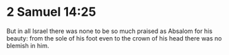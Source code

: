 # 2 Samuel 14:25

But in all Israel there was none to be so much praised as Absalom for his beauty: from the sole of his foot even to the crown of his head there was no blemish in him.